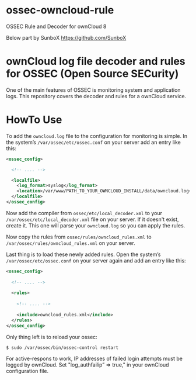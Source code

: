 # ossec-owncloud-rule
OSSEC Rule and Decoder for ownCloud 8

Below part by SunboX https://github.com/SunboX

ownCloud log file decoder and rules for OSSEC (Open Source SECurity)
==============

One of the main features of OSSEC is monitoring system and application logs. This repository covers the decoder and rules for a ownCloud service.

# HowTo Use #

To add the `owncloud.log` file to the configuration for monitoring is simple. In the system’s `/var/ossec/etc/ossec.conf` on your server add an entry like this:

```xml
<ossec_config>

  <!-- .... -->

  <localfile>
    <log_format>syslog</log_format>
    <location>/var/www/PATH_TO_YOUR_OWNCLOUD_INSTALL/data/owncloud.log</location>
  </localfile>
</ossec_config>
```

Now add the compiler from `ossec/etc/local_decoder.xml` to your `/var/ossec/etc/local_decoder.xml` file on your server. If it doesn't exist, create it. This one will parse your `owncloud.log` so you can apply the rules.

Now copy the rules from `ossec/rules/owncloud_rules.xml` to `/var/ossec/rules/owncloud_rules.xml` on your server.

Last thing is to load these newly added rules. Open the system’s `/var/ossec/etc/ossec.conf` on your server again and add an entry like this:

```xml
<ossec_config>
  
  <!-- .... -->
  
  <rules>
  
    <!-- .... -->
  
    <include>owncloud_rules.xml</include>
  </rules>
</ossec_config>
```

Only thing left is to reload your ossec:

`$ sudo /var/ossec/bin/ossec-control restart`

For active-respons to work, IP addresses of failed login attempts must be logged by ownCloud. Set "log_authfailip” => true," in your ownCloud configuration file.
